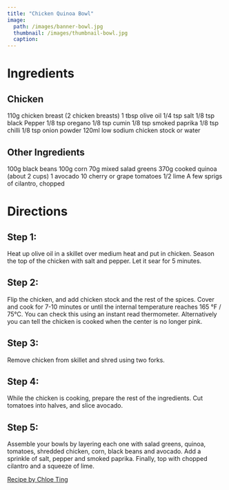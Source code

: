 ```yaml
---
title: "Chicken Quinoa Bowl"
image: 
  path: /images/banner-bowl.jpg
  thumbnail: /images/thumbnail-bowl.jpg
  caption: 
---
```


# Ingredients
## Chicken
110g chicken breast (2 chicken breasts)
1 tbsp olive oil
1/4 tsp salt
1/8 tsp black Pepper
1/8 tsp oregano
1/8 tsp cumin
1/8 tsp smoked paprika
1/8 tsp chilli
1/8 tsp onion powder
120ml low sodium chicken stock or water

## Other Ingredients
100g black beans
100g corn
70g mixed salad greens
370g cooked quinoa (about 2 cups)
1 avocado
10 cherry or grape tomatoes
1/2 lime
A few sprigs of cilantro, chopped

# Directions
## Step 1: 
Heat up olive oil in a skillet over medium heat and put in chicken. Season the top of the chicken with salt and pepper. Let it sear for 5 minutes.
## Step 2:
Flip the chicken, and add chicken stock and the rest of the spices. Cover and cook for 7-10 minutes or until the internal temperature reaches 165 °F / 75°C. 
You can check this using an instant read thermometer. Alternatively you can tell the chicken is cooked when the center is no longer pink.
## Step 3:
 Remove chicken from skillet and shred using two forks.
## Step 4:
While the chicken is cooking, prepare the rest of the ingredients. Cut tomatoes into halves, and slice avocado.
## Step 5:
Assemble your bowls by layering each one with salad greens, quinoa, tomatoes, shredded chicken, corn, black beans and avocado. Add a sprinkle of salt, pepper and smoked paprika. 
Finally, top with chopped cilantro and a squeeze of lime.

[Recipe by Chloe Ting](https://www.chloeting.com/recipes/southwestern-chicken-quinoa-bowl.html)
